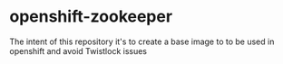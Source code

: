 # openshift-zookeeper
The intent of this repository it's to create a base image to to be used in openshift and avoid Twistlock issues

